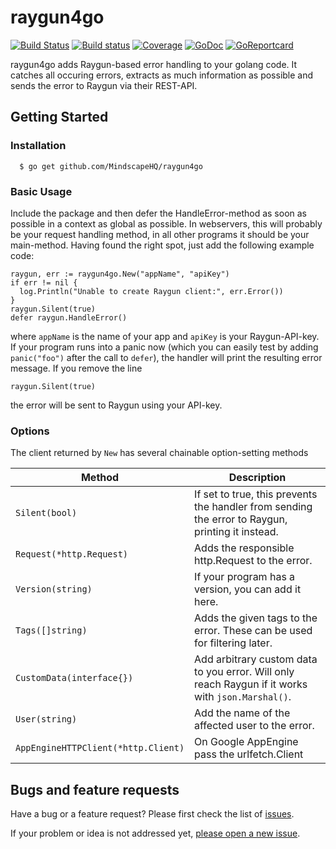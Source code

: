 # raygun4go
[![Build Status](https://travis-ci.org/MindscapeHQ/raygun4go.svg?branch=master)](https://travis-ci.org/MindscapeHQ/raygun4go)
[![Build status](https://ci.appveyor.com/api/projects/status/9pqk769jaxfxp0bb/branch/master?svg=true)](https://ci.appveyor.com/project/kaeuferportal-oss/raygun4go/branch/master)
[![Coverage](http://gocover.io/_badge/github.com/MindscapeHQ/raygun4go)](http://gocover.io/github.com/MindscapeHQ/raygun4go)
[![GoDoc](https://godoc.org/github.com/MindscapeHQ/raygun4go?status.svg)](http://godoc.org/github.com/MindscapeHQ/raygun4go)
[![GoReportcard](http://goreportcard.com/badge/MindscapeHQ/raygun4go)](http://goreportcard.com/report/MindscapeHQ/raygun4go)

raygun4go adds Raygun-based error handling to your golang code. It catches all
occuring errors, extracts as much information as possible and sends the error
to Raygun via their REST-API.

## Getting Started

### Installation
```
  $ go get github.com/MindscapeHQ/raygun4go
```

### Basic Usage

Include the package and then defer the HandleError-method as soon as possible
in a context as global as possible. In webservers, this will probably be your
request handling method, in all other programs it should be your main-method.
Having found the right spot, just add the following example code:

```
raygun, err := raygun4go.New("appName", "apiKey")
if err != nil {
  log.Println("Unable to create Raygun client:", err.Error())
}
raygun.Silent(true)
defer raygun.HandleError()
```

where ``appName`` is the name of your app and ``apiKey`` is your
Raygun-API-key. If your program runs into a panic now (which you can easily
test by adding ``panic("foo")`` after the call to ``defer``), the handler will
print the resulting error message. If you remove the line
```
raygun.Silent(true)
```
the error will be sent to Raygun using your API-key.

### Options

The client returned by ``New`` has several chainable option-setting methods

Method                                 | Description
---------------------------------------|----------------------------------------------
`Silent(bool)`                         | If set to true, this prevents the handler from sending the error to Raygun, printing it instead.
`Request(*http.Request)`               | Adds the responsible http.Request to the error.
`Version(string)`                      | If your program has a version, you can add it here.
`Tags([]string)`                       | Adds the given tags to the error. These can be used for filtering later.
`CustomData(interface{})`              | Add arbitrary custom data to you error. Will only reach Raygun if it works with `json.Marshal()`.
`User(string)`                         | Add the name of the affected user to the error.
`AppEngineHTTPClient(*http.Client)`    | On Google AppEngine pass the urlfetch.Client 

## Bugs and feature requests

Have a bug or a feature request? Please first check the list of
[issues](https://github.com/MindscapeHQ/raygun4go/issues).

If your problem or idea is not addressed yet, [please open a new
issue](https://github.com/MindscapeHQ/raygun4go/issues/new).
